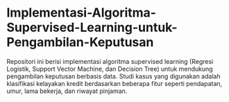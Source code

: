 # Implementasi-Algoritma-Supervised-Learning-untuk-Pengambilan-Keputusan
Repositori ini berisi implementasi algoritma supervised learning (Regresi Logistik, Support Vector Machine, dan Decision Tree) untuk mendukung pengambilan keputusan berbasis data. Studi kasus yang digunakan adalah klasifikasi kelayakan kredit berdasarkan beberapa fitur seperti pendapatan, umur, lama bekerja, dan riwayat pinjaman.
